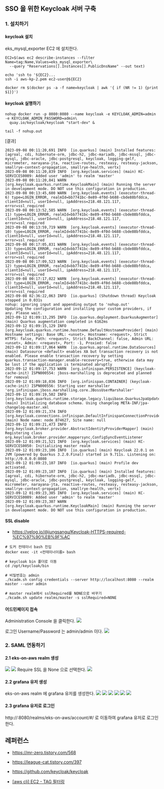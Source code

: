 ## SSO 을 위한 Keycloak 서버 구축 ##

### 1. 설치하기 ###
#### keycloak 설치 ####
eks_mysql_exporter EC2 에 설치한다. 
```
EC2=$(aws ec2 describe-instances --filter Name=tag:Name,Values=eks_mysql_exporter\
  --query "Reservations[].Instances[].PublicDnsName" --out text)

echo 'ssh to '${EC2}...
ssh -i aws-kp-2.pem ec2-user@${EC2}
```

```
docker rm $(docker ps -a -f name=keycloak | awk '{ if (NR != 1) {print $1}}')
```

#### keycloak 실행하기 ####
```
nohup docker run -p 8080:8080 --name keycloak -e KEYCLOAK_ADMIN=admin -e KEYCLOAK_ADMIN_PASSWORD=admin\
  quay.io/keycloak/keycloak "start-dev" &

tail -f nohup.out
```
[결과]
```
2023-09-08 00:11:20,691 INFO  [io.quarkus] (main) Installed features: [agroal, cdi, hibernate-orm, jdbc-h2, jdbc-mariadb, jdbc-mssql, jdbc-mysql, jdbc-oracle, jdbc-postgresql, keycloak, logging-gelf, micrometer, narayana-jta, reactive-routes, resteasy, resteasy-jackson, smallrye-context-propagation, smallrye-health, vertx]
2023-09-08 00:11:20,839 INFO  [org.keycloak.services] (main) KC-SERVICES0009: Added user 'admin' to realm 'master'
2023-09-08 00:11:20,841 WARN  [org.keycloak.quarkus.runtime.KeycloakMain] (main) Running the server in development mode. DO NOT use this configuration in production.
2023-09-08 00:13:45,600 WARN  [org.keycloak.events] (executor-thread-6) type=LOGIN_ERROR, realmId=bb7741bc-8e89-4f0d-b688-cbde88bfddca, clientId=null, userId=null, ipAddress=218.48.121.117, error=ssl_required
2023-09-08 00:13:52,585 WARN  [org.keycloak.events] (executor-thread-11) type=LOGIN_ERROR, realmId=bb7741bc-8e89-4f0d-b688-cbde88bfddca, clientId=null, userId=null, ipAddress=218.48.121.117, error=ssl_required
2023-09-08 00:13:59,719 WARN  [org.keycloak.events] (executor-thread-10) type=LOGIN_ERROR, realmId=bb7741bc-8e89-4f0d-b688-cbde88bfddca, clientId=null, userId=null, ipAddress=218.48.121.117, error=ssl_required
2023-09-08 00:17:05,831 WARN  [org.keycloak.events] (executor-thread-13) type=LOGIN_ERROR, realmId=bb7741bc-8e89-4f0d-b688-cbde88bfddca, clientId=null, userId=null, ipAddress=218.48.121.117, error=ssl_required
2023-09-08 00:17:09,523 WARN  [org.keycloak.events] (executor-thread-12) type=LOGIN_ERROR, realmId=bb7741bc-8e89-4f0d-b688-cbde88bfddca, clientId=null, userId=null, ipAddress=218.48.121.117, error=ssl_required
2023-09-08 00:17:17,022 WARN  [org.keycloak.events] (executor-thread-13) type=LOGIN_ERROR, realmId=bb7741bc-8e89-4f0d-b688-cbde88bfddca, clientId=null, userId=null, ipAddress=218.48.121.117, error=ssl_required
2023-09-08 02:36:22,063 INFO  [io.quarkus] (Shutdown thread) Keycloak stopped in 0.031s
nohup: ignoring input and appending output to 'nohup.out'
Updating the configuration and installing your custom providers, if any. Please wait.
2023-09-12 01:09:13,295 INFO  [io.quarkus.deployment.QuarkusAugmentor] (main) Quarkus augmentation completed in 6162ms
2023-09-12 01:09:15,129 INFO  [org.keycloak.quarkus.runtime.hostname.DefaultHostnameProvider] (main) Hostname settings: Base URL: <unset>, Hostname: <request>, Strict HTTPS: false, Path: <request>, Strict BackChannel: false, Admin URL: <unset>, Admin: <request>, Port: -1, Proxied: false
2023-09-12 01:09:17,064 WARN  [io.quarkus.agroal.runtime.DataSources] (main) Datasource <default> enables XA but transaction recovery is not enabled. Please enable transaction recovery by setting quarkus.transaction-manager.enable-recovery=true, otherwise data may be lost if the application is terminated abruptly
2023-09-12 01:09:17,753 WARN  [org.infinispan.PERSISTENCE] (keycloak-cache-init) ISPN000554: jboss-marshalling is deprecated and planned for removal
2023-09-12 01:09:18,036 INFO  [org.infinispan.CONTAINER] (keycloak-cache-init) ISPN000556: Starting user marshaller 'org.infinispan.jboss.marshalling.core.JBossUserMarshaller'
2023-09-12 01:09:19,502 INFO  [org.keycloak.quarkus.runtime.storage.legacy.liquibase.QuarkusJpaUpdaterProvider] (main) Initializing database schema. Using changelog META-INF/jpa-changelog-master.xml
2023-09-12 01:09:21,374 INFO  [org.keycloak.connections.infinispan.DefaultInfinispanConnectionProviderFactory] (main) Node name: node_874627, Site name: null
2023-09-12 01:09:21,473 INFO  [org.keycloak.broker.provider.AbstractIdentityProviderMapper] (main) Registering class org.keycloak.broker.provider.mappersync.ConfigSyncEventListener
2023-09-12 01:09:21,521 INFO  [org.keycloak.services] (main) KC-SERVICES0050: Initializing master realm
2023-09-12 01:09:23,106 INFO  [io.quarkus] (main) Keycloak 22.0.1 on JVM (powered by Quarkus 3.2.0.Final) started in 9.711s. Listening on: http://0.0.0.0:8080
2023-09-12 01:09:23,107 INFO  [io.quarkus] (main) Profile dev activated.
2023-09-12 01:09:23,107 INFO  [io.quarkus] (main) Installed features: [agroal, cdi, hibernate-orm, jdbc-h2, jdbc-mariadb, jdbc-mssql, jdbc-mysql, jdbc-oracle, jdbc-postgresql, keycloak, logging-gelf, micrometer, narayana-jta, reactive-routes, resteasy, resteasy-jackson, smallrye-context-propagation, smallrye-health, vertx]
2023-09-12 01:09:23,305 INFO  [org.keycloak.services] (main) KC-SERVICES0009: Added user 'admin' to realm 'master'
2023-09-12 01:09:23,307 WARN  [org.keycloak.quarkus.runtime.KeycloakMain] (main) Running the server in development mode. DO NOT use this configuration in production.
```

#### SSL disable #### 
* https://velog.io/@jungsangu/Keycloak-HTTPS-required-%EC%97%90%EB%9F%AC
```
# 도커 컨테이너 bash 진입
docker exec -it <컨테이너이름> bash

# keycloak bin 폴더로 이동
cd /opt/keycloak/bin

# 비밀번호는 admin
./kcadm.sh config credentials --server http://localhost:8080 --realm master --user admin

# master realm에서 sslRequired를 NONE으로 바꾸기
./kcadm.sh update realms/master -s sslRequired=NONE
```

#### 어드민페이지 접속 ####

Administration Console 을 클릭한다.
![](https://github.com/gnosia93/eks-on-aws/blob/main/images/keycloak-1.png)

로그인 Username/Password 는 admin/admin 이다.
![](https://github.com/gnosia93/eks-on-aws/blob/main/images/keycloak-2.png)

### 2. SAML 연동하기 ###

#### 2.1 eks-on-aws realm 생성 ###

![](https://github.com/gnosia93/eks-on-aws/blob/main/images/keycloak-realm-1.png)
![](https://github.com/gnosia93/eks-on-aws/blob/main/images/keycloak-realm-2.png)
Require SSL 을 None 으로 선택한다.
![](https://github.com/gnosia93/eks-on-aws/blob/main/images/keycloak-realm-3.png)

#### 2.2 grafana 유저 생성 ####
eks-on-aws realm 에 grafana 유저를 생성한다.
![](https://github.com/gnosia93/eks-on-aws/blob/main/images/keycloak-adduser-1.png)
![](https://github.com/gnosia93/eks-on-aws/blob/main/images/keycloak-adduser-2.png)
![](https://github.com/gnosia93/eks-on-aws/blob/main/images/keycloak-adduser-3.png)
![](https://github.com/gnosia93/eks-on-aws/blob/main/images/keycloak-adduser-4.png)
![](https://github.com/gnosia93/eks-on-aws/blob/main/images/keycloak-adduser-5.png)
![](https://github.com/gnosia93/eks-on-aws/blob/main/images/keycloak-adduser-6.png)


#### 2.3 grafana 유저로 로그인 ####
http://<User EC2>:8080/realms/eks-on-aws/account/#/ 로 이동하여 grafana 유저로 로그인한다.



## 레퍼런스 ##
* https://mr-zero.tistory.com/568
  
* https://league-cat.tistory.com/397

* https://github.com/keycloak/keycloak

* [[aws cli] EC2 - TAG 필터링](https://passwd.tistory.com/entry/aws-cli-EC2-TAG-%ED%95%84%ED%84%B0%EB%A7%81)
